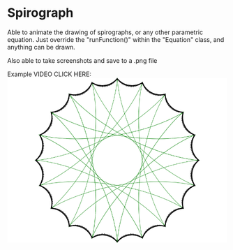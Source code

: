 # Spirograph
Able to animate the drawing of spirographs, or any other parametric equation. Just override the "runFunction()" within the "Equation" class, and anything can be drawn.

Also able to take screenshots and save to a .png file

Example VIDEO CLICK HERE:
[![Watch the video](https://raw.githubusercontent.com/JakubDylag/SpaceCadets/master/5-Spirograph/screenshot.png)](https://youtu.be/ZIIy9IvFOLA)
